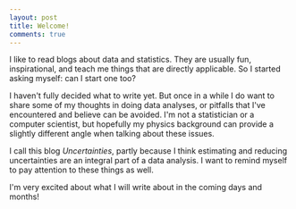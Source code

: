 ```yaml
---
layout: post
title: Welcome!
comments: true
---
```


I like to read blogs about data and statistics. They are usually fun, inspirational, and teach me things that are directly applicable. So I started asking myself: can I start one too?

I haven't fully decided what to write yet. But once in a while I do want to share some of my thoughts in doing data analyses, or pitfalls that I've encountered and believe can be avoided. I'm not a statistician or a computer scientist, but hopefully my physics background can provide a slightly different angle when talking about these issues.

I call this blog *Uncertainties*, partly because I think estimating and reducing uncertainties are an integral part of a data analysis. I want to remind myself to pay attention to these things as well.

I'm very excited about what I will write about in the coming days and months!
